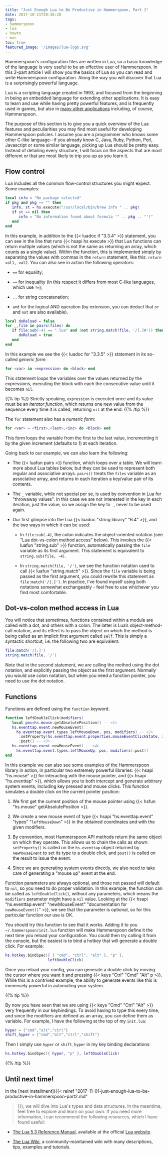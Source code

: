 ```yaml
---
title: "Just Enough Lua to Be Productive in Hammerspoon, Part 1"
date: 2017-10-21T20:36:28
tags:
- hammerspoon
- lua
- howto
- mac
toc: true
featured_image: '/images/lua-logo.svg'
---
```


Hammerspoon's configuration files are written in Lua, so a basic
knowledge of the language is very useful to be an effective user of
Hammerspoon. In this 2-part article I will show you the basics of Lua
so you can read and write Hammerspoon configuration. Along the way you
will discover that Lua is a surprisingly powerful language.

<!--more-->

Lua is a scripting language created in 1993, and focused from the
beginning in being an embedded language for extending other
applications. It is easy to learn and use while having pretty powerful
features, and is frequently used in games, but also in [many other
applications](https://en.wikipedia.org/wiki/List_of_applications_using_Lua)
including, of course, Hammerspoon.

The purpose of this section is to give you a quick overview of the Lua
features and peculiarities you may find most useful for developing
Hammerspoon policies. I assume you are a programmer who knows some
other C-like language--if you already know C, Java, Ruby, Python,
Perl, Javascript or some similar language, picking up Lua should be
pretty easy. Instead of detailing every structure, I will focus on the
aspects that are most different or that are most likely to trip you up
as you learn it.

Flow control
------------

Lua includes all the common flow-control structures you might
expect. Some examples:

``` lua
local info = "No package selected"
if pkg and pkg ~= "" then
   info, st = hs.execute("/usr/local/bin/brew info " .. pkg)
   if st == nil then
      info = "No information found about formula '" .. pkg .. "'!"
   end
end
```

In this example, in addition to the {{< luadoc if "3.3.4" >}}
statement, you can see in the line that runs {{< hsapi hs execute >}}
that Lua functions can return multiple values (which is not the same
as returning an array, which counts as a single value). Within the
function, this is implemented simply by separating the values with
commas in the `return` statement, like this: `return val1, val2`. You
can also see in action the following operators:

-   `==` for equality;

-   `~=` for inequality (in this respect it differs from most C-like languages, which use `!=`);

-   `..` for string concatenation;

-   `and` for the logical AND operation (by extension, you can deduct that `or` and `not` are also available).

```lua
local doReload = false
for _,file in pairs(files) do
   if file:sub(-4) == ".lua" and (not string.match(file, '/[.]#')) then
      doReload = true
   end
end
```

In this example we see the {{< luadoc for "3.3.5" >}} statement in its
so-called *generic form*:

```lua
for <var> in <expression> do <block> end
```

This statement loops the variables over the values returned by the
expressions, executing the block with each the consecutive value until
it becomes `nil`.

{{% tip %}}
Strictly speaking, `expression` is executed once and its value must be
an *iterator function*, which returns one new value from the sequence
every time it is called, returning `nil` at the end.
{{% /tip %}}

The `for` statement also has a *numeric form*:

```lua
for <var> = <first>,<last>,<inc> do <block> end
```

This form loops the variable from the first to the last value,
incrementing it by the given increment (defaults to 1) at each
iteration.

Going back to our example, we can also learn the following:

- The {{< luafun pairs >}} function, which loops over a table. We will
  learn more about Lua tables below, but they can be used to represent
  both regular and associative arrays. `pairs()` treats the `files`
  variable as an associative array, and returns in each iteration a
  key/value pair of its contents.

- The `_` variable, while not special per se, is used by convention in
  Lua for "throwaway values". In this case we are not interested in
  the key in each iteration, just the value, so we assign the key to
  `_`, never to be used again.

-  Our first glimpse into the Lua {{< luadoc "string library" "6.4" >}},
   and the two ways in which it can be used:

    - In `file:sub(-4)`, the colon indicates the object-oriented
      notation (see "Lua dot-vs-colon method access" below). This
      invokes the {{< luafun "string.sub" >}} function, automatically
      passing the `file` variable as its first argument. This
      statement is equivalent to `string.sub(file, -4)`.

    - In `string.match(file, '/')`, we see the function notation used
      to call {{< luafun "string.match" >}}. Since the `file` variable
      is being passed as the first argument, you could rewrite this
      statement as `file:match('/[.]')`. In practice, I’ve found
      myself using both notations somewhat exchangeably - feel free to
      use whichever you find most comfortable.

Dot-vs-colon method access in Lua
---------------------------------

You will notice that sometimes, functions contained within a module
are called with a dot, and others with a colon. The latter is Lua’s
object-method-call notation, and its effect is to pass the object on
which the method is being called as an implicit first argument called
`self`. This is simply a syntactic shortcut, i.e. the following two
are equivalent:

``` lua
file:match('/[.]')
string.match(file, '/')
```

Note that in the second statement, we are calling the method using the
dot notation, and explicitly passing the object as the first
argument. Normally you would use colon notation, but when you need a
function pointer, you need to use the dot notation.

Functions
---------

Functions are defined using the `function` keyword.

``` lua
function leftDoubleClick(modifiers)
   local pos=hs.mouse.getAbsolutePosition() -- <1>
   hs.eventtap.event.newMouseEvent(
     hs.eventtap.event.types.leftMouseDown, pos, modifiers) -- <2>
      :setProperty(hs.eventtap.event.properties.mouseEventClickState, 2)
      :post() -- <3>
   hs.eventtap.event.newMouseEvent( -- <4>
     hs.eventtap.event.types.leftMouseUp, pos, modifiers):post() 
end
```

In this example we can also see some examples of the Hammerspoon
library in action, in particular two extremely powerful libraries: {{<
hsapi "hs.mouse" >}} for interacting with the mouse pointer, and {{<
hsapi "hs.eventtap" >}}, which allows you to both intercept and
generate arbitrary system events, including key pressed and mouse
clicks. This function simulates a double click on the current pointer
position:

1. We first get the current position of the mouse pointer using {{<
   hsfun "hs.mouse" getAbsolutePosition >}}.

2. We create a new mouse event of type {{< hsapi "hs.eventtap.event"
   "types" "`leftMouseDown`" >}} in the obtained coordinates and with
   the given modifiers.

3. By convention, most Hammerspoon API methods return the same object
   on which they operate. This allows us to chain the calls as shown:
   `setProperty()` is called on the `hs.eventtap` object returned by
   `newMouseEvent` to set its type to a double click, and `post()` is
   called on the result to issue the event.

4. Since we are generating system events directly, we also need to take
   care of generating a "mouse up" event at the end.

Function parameters are always optional, and those not passed will
default to `nil`, so you need to do proper validation. In this
example, the function can be called as `leftDoubleClick()`, without
any parameters, which means the `modifiers` parameter might have a
`nil` value. Looking at the
{{< hsapi "hs.eventtap.event" "newMouseEvent" "documentation for `newMouseEvent()`" >}},
we see that the parameter is optional, so for this particular function
our use is OK.

You should try this function to see that it works. Adding it to you
`~/.hammerspoon/init.lua` function will make Hammerspoon define it the
next time you reload your configuration. You could then try calling it
from the console, but the easiest is to bind a hotkey that will
generate a double click. For example:

``` lua
hs.hotkey.bindSpec({ { "cmd", "ctrl", "alt" }, "p" },
                   leftDoubleClick)
```

Once you reload your config, you can generate a double click by moving
the cursor where you want it and pressing {{< keys "Ctrl" "Cmd" "Alt"
p >}}. While this is a contrived example, the ability to generate
events like this is immensely powerful in automating your system.

{{% tip %}} 

By now you have seen that we are using {{< keys "Cmd" "Ctrl" "Alt" >}} very
frequently in our keybindings. To avoid having to type this every
time, and since the modifiers are defined as an array, you can define
them as variable. For example, I have the following at the top of my
`init.lua`:

``` lua
hyper = {"cmd","alt","ctrl"}
shift_hyper = {"cmd","alt","ctrl","shift"}
```

Then I simply use `hyper` or `shift_hyper` in my key binding declarations:

``` lua
hs.hotkey.bindSpec({ hyper, "p" }, leftDoubleClick)
```

{{% /tip %}}

Until next time!
----------------

In the [next installment]({{< relref
"2017-11-01-just-enough-lua-to-be-productive-in-hammerspoon-part2.md"
>}}), we will dive into Lua's types and data structures. In the
meantime, feel free to explore and learn on your own. If you need more
information, I can recommend the following resources, which I have
found useful:

-   [The Lua 5.3 Reference Manual](http://www.lua.org/manual/5.3/),
    available at the official [Lua website](http://www.lua.org).

-   [The Lua Wiki](http://lua-users.org/wiki/), a community-maintained
    wiki with many descriptions, tips, examples and tutorials.
